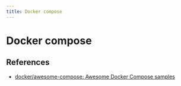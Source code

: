```yaml
---
title: Docker compose
---
```


# Docker compose

## References

* [docker/awesome-compose: Awesome Docker Compose samples](https://github.com/docker/awesome-compose/tree/master)
